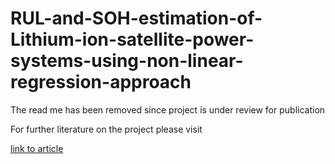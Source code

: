 # RUL-and-SOH-estimation-of-Lithium-ion-satellite-power-systems-using-non-linear-regression-approach

The read me has been removed since project is under review for publication 

For further literature on the project please visit

[link to article](https://medium.com/@bahushruth.bahushruth/rul-and-soh-estimation-of-lithium-ion-satellite-power-systems-using-support-vector-regression-3cf9e4103512)
